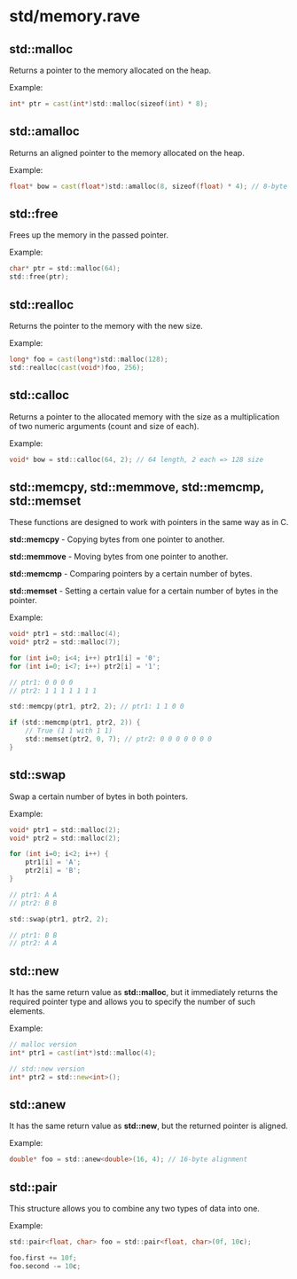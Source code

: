 # std/memory.rave

## std::malloc

Returns a pointer to the memory allocated on the heap.

Example:

```d
int* ptr = cast(int*)std::malloc(sizeof(int) * 8);
```

## std::amalloc

Returns an aligned pointer to the memory allocated on the heap.

Example:

```d
float* bow = cast(float*)std::amalloc(8, sizeof(float) * 4); // 8-byte alignment
```

## std::free

Frees up the memory in the passed pointer.

Example:

```d
char* ptr = std::malloc(64);
std::free(ptr);
```

## std::realloc

Returns the pointer to the memory with the new size.

Example:

```d
long* foo = cast(long*)std::malloc(128);
std::realloc(cast(void*)foo, 256);
```

## std::calloc

Returns a pointer to the allocated memory with the size as a multiplication of two numeric arguments (count and size of each).

Example:

```d
void* bow = std::calloc(64, 2); // 64 length, 2 each => 128 size
```

## std::memcpy, std::memmove, std::memcmp, std::memset

These functions are designed to work with pointers in the same way as in C.

**std::memcpy** - Copying bytes from one pointer to another.

**std::memmove** - Moving bytes from one pointer to another.

**std::memcmp** - Comparing pointers by a certain number of bytes.

**std::memset** - Setting a certain value for a certain number of bytes in the pointer.

Example:

```d
void* ptr1 = std::malloc(4);
void* ptr2 = std::malloc(7);

for (int i=0; i<4; i++) ptr1[i] = '0';
for (int i=0; i<7; i++) ptr2[i] = '1';

// ptr1: 0 0 0 0
// ptr2: 1 1 1 1 1 1 1

std::memcpy(ptr1, ptr2, 2); // ptr1: 1 1 0 0

if (std::memcmp(ptr1, ptr2, 2)) {
    // True (1 1 with 1 1)
    std::memset(ptr2, 0, 7); // ptr2: 0 0 0 0 0 0 0
}
```

## std::swap

Swap a certain number of bytes in both pointers.

Example:

```d
void* ptr1 = std::malloc(2);
void* ptr2 = std::malloc(2);

for (int i=0; i<2; i++) {
    ptr1[i] = 'A';
    ptr2[i] = 'B';
}

// ptr1: A A
// ptr2: B B

std::swap(ptr1, ptr2, 2);

// ptr1: B B
// ptr2: A A
```

## std::new

It has the same return value as **std::malloc**, but it immediately returns the required pointer type and allows you to specify the number of such elements.

Example:

```d
// malloc version
int* ptr1 = cast(int*)std::malloc(4);

// std::new version
int* ptr2 = std::new<int>();
```

## std::anew

It has the same return value as **std::new**, but the returned pointer is aligned.

Example:

```d
double* foo = std::anew<double>(16, 4); // 16-byte alignment
```

## std::pair

This structure allows you to combine any two types of data into one.

Example:

```d
std::pair<float, char> foo = std::pair<float, char>(0f, 10c);

foo.first += 10f;
foo.second -= 10c;
```
